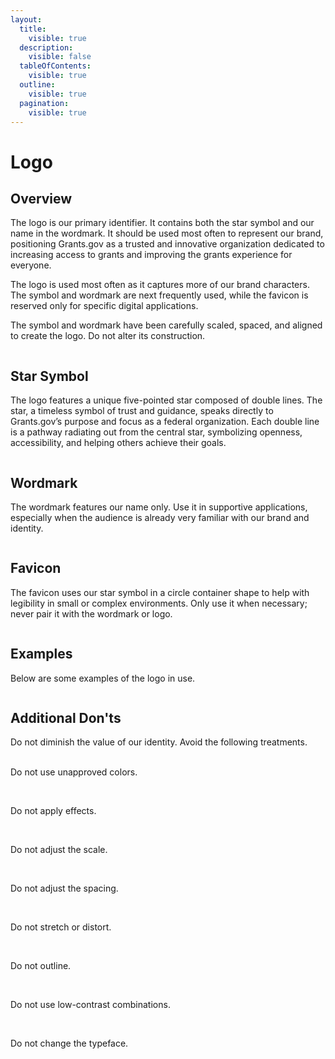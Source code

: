 ```yaml
---
layout:
  title:
    visible: true
  description:
    visible: false
  tableOfContents:
    visible: true
  outline:
    visible: true
  pagination:
    visible: true
---
```


# Logo

## Overview

The logo is our primary identifier. It contains both the star symbol and our name in the wordmark. It should be used most often to represent our brand, positioning Grants.gov as a trusted and innovative organization dedicated to increasing access to grants and improving the grants experience for everyone.

The logo is used most often as it captures more of our brand characters. The symbol and wordmark are next frequently used, while the favicon is reserved only for specific digital applications.

The symbol and wordmark have been carefully scaled, spaced, and aligned to create the logo. Do not alter its construction.





<figure><img src="../../.gitbook/assets/Simpler Grants Logo Overview (1).jpg" alt=""><figcaption></figcaption></figure>

## Star Symbol

The logo features a unique five-pointed star composed of double lines. The star, a timeless symbol of trust and guidance, speaks directly to Grants.gov’s purpose and focus as a federal organization. Each double line is a pathway radiating out from the central star, symbolizing openness, accessibility, and helping others achieve their goals.

<figure><img src="../../.gitbook/assets/Simpler Grants Star Symbol.png" alt=""><figcaption></figcaption></figure>

## Wordmark

The wordmark features our name only. Use it in supportive applications, especially when the audience is already very familiar with our brand and identity.

<figure><img src="../../.gitbook/assets/Simpler Grants WordMark.png" alt=""><figcaption></figcaption></figure>

## Favicon

The favicon uses our star symbol in a circle container shape to help with legibility in small or complex environments. Only use it when necessary; never pair it with the wordmark or logo.

<figure><img src="../../.gitbook/assets/Simpler Grants Favicon.png" alt=""><figcaption></figcaption></figure>

## Examples

Below are some examples of the logo in use.

<figure><img src="../../.gitbook/assets/Logo examples.png" alt=""><figcaption></figcaption></figure>

## Additional Don'ts

Do not diminish the value of our identity. Avoid the following treatments.

\
Do not use unapproved colors.

<figure><img src="../../.gitbook/assets/simpler grants logo unapproved colors.png" alt=""><figcaption></figcaption></figure>

\
Do not apply effects.

<figure><img src="../../.gitbook/assets/simpler grants logo dont apply effects.png" alt=""><figcaption></figcaption></figure>

\
Do not adjust the scale.

<figure><img src="../../.gitbook/assets/simpler grants logo dont adjust scale.png" alt=""><figcaption></figcaption></figure>

\
Do not adjust the spacing.

<figure><img src="../../.gitbook/assets/simpler grants logo dont adjust the spacing.png" alt=""><figcaption></figcaption></figure>

\
Do not stretch or distort.

<figure><img src="../../.gitbook/assets/simpler grants logo dont stretch or distort.png" alt=""><figcaption></figcaption></figure>

\
Do not outline.

<figure><img src="../../.gitbook/assets/simpler grants logo dont outline.png" alt=""><figcaption></figcaption></figure>

\
Do not use low-contrast combinations.

<figure><img src="../../.gitbook/assets/simpler grants logo dont use low contrast combinations.png" alt=""><figcaption></figcaption></figure>

\
Do not change the typeface.

<figure><img src="../../.gitbook/assets/simpler grants logo dont change the typeface.png" alt=""><figcaption></figcaption></figure>
